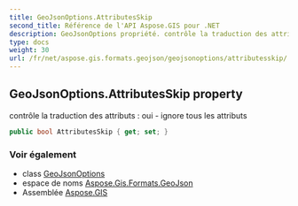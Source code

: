 ```yaml
---
title: GeoJsonOptions.AttributesSkip
second_title: Référence de l'API Aspose.GIS pour .NET
description: GeoJsonOptions propriété. contrôle la traduction des attributs  oui  ignore tous les attributs
type: docs
weight: 30
url: /fr/net/aspose.gis.formats.geojson/geojsonoptions/attributesskip/
---
```

## GeoJsonOptions.AttributesSkip property

contrôle la traduction des attributs : oui - ignore tous les attributs

```csharp
public bool AttributesSkip { get; set; }
```

### Voir également

* class [GeoJsonOptions](../)
* espace de noms [Aspose.Gis.Formats.GeoJson](../../geojsonoptions/)
* Assemblée [Aspose.GIS](../../../)


